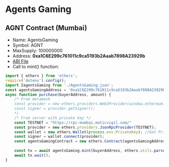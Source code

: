 # Agents Gaming

## AGNT Contract (Mumbai)
- Name: AgentsGaming
- Symbol: AGNT
- MaxSupply: 100000000
- Address: **0xa1C6E299c761011c9ca5193b2Aaab7898A23929b**
- [ABI File](https://github.com/rpmaya/AgentsGaming/blob/main/artifacts/contracts/AgentsGaming.sol/AgentsGaming.json)
- Call to mint() function:
```javascript
import { ethers } from 'ethers';
require('dotenv').config();
import IagentsGaming from './AgentsGaming.json';
const agentsGamingAddress = '0xa1C6E299c761011c9ca5193b2Aaab7898A23929b';
async function purchase(buyerAddress, amount) {
    /* From metamask
    const provider = new ethers.providers.Web3Provider(window.ethereum);
    const signer = provider.getSigner();
    */
    /* From server with private key */
    const TESTNET = "https://rpc-mumbai.maticvigil.com/"
    const provider = new ethers.providers.JsonRpcProvider(TESTNET);
    const wallet = new ethers.Wallet(process.env.PrivateKey); //Get PrivateKey with dotenv (.env: PrivateKey=xxx)
    const signer = wallet.connect(provider);
    const agentsGamingContract = new ethers.Contract(agentsGamingAddress, IagentsGaming, signer); 
    
    const tx = await agentsGaming.mint(buyerAddress, ethers.utils.parseEther(amount)); 
    await tx.wait();
}
```

